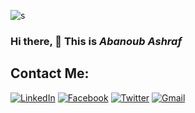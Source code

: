 ![s](https://user-images.githubusercontent.com/10991489/119385966-30e8a980-bcc7-11eb-8f3a-d45560aa4342.jpeg)

### Hi there, 👋  This is ***Abanoub Ashraf*** 

## Contact Me:

[<img alt="LinkedIn" src="https://img.shields.io/badge/linkedin%20-%230077B5.svg?&style=for-the-badge&logo=linkedin&logoColor=white"/>][linkedin] [<img alt="Facebook" src="https://img.shields.io/badge/Facebook%20-%231877F2.svg?&style=for-the-badge&logo=Facebook&logoColor=white"/>][fb] [<img alt="Twitter" src="https://img.shields.io/badge/Abanoub_Ashraf%20-%231DA1F2.svg?&style=for-the-badge&logo=Twitter&logoColor=white"/>][tw] [<img alt="Gmail" src="https://img.shields.io/badge/Gmail-D14836?style=for-the-badge&logo=gmail&logoColor=white" />][mail]

[linkedin]: https://www.linkedin.com/in/abanoub-ashraf-81b329b7/
[fb]: https://www.facebook.com/abanoub.ashraf.1110/
[tw]: https://twitter.com/Abanoub_Ashraf_
[mail]: https://docs.google.com/document/d/1lr2sMIhAithabtZI8SiRkRVTTFa_o0ZIsuZNKmo2lUo/edit?usp=sharing
